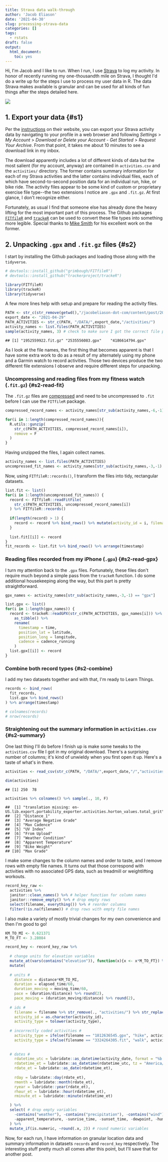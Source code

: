```yaml
---
title: Strava data walk-through
author: 'Jacob Eliason'
date: '2021-04-30'
slug: processing-strava-data
categories: []
tags:
  - rstats
draft: false
output:
  html_document:
    toc: yes
---
```




Hi, I'm Jacob and I like to run. When I run, I use [Strava](https://www.strava.com/) to log my activity. In honor of recently running my one-thousandth mile on Strava, I thought I'd do a write up for the steps I use to process my user data in R. The data Strava makes available is granular and can be used for all kinds of fun things after the steps detailed here.

![](2021-04-30-processing-strava-data-nyc.png)

## 1. Export your data {#s1}

Per the [instructions](https://support.strava.com/hc/en-us/articles/216918437-Exporting-your-Data-and-Bulk-Export) on their website, you can export your Strava activity data by navigating to your profile in a web browser and following *Settings* > *My Account* > *Download or Delete your Account - Get Started* > *Request Your Archive*. From that point, it takes me about 10 minutes to see a download link in my inbox.

The download apparently includes a lot of different kinds of data but the most salient (for my account, anyway) are contained in `activities.csv` and the `activities/` directory. The former contains summary information for each of my Strava activities and the latter contains individual files, each of which have second-to-second position data for an individual run, hike, or bike ride. The activity files appear to be some kind of custom or proprietary exercise file type--the two extensions I notice are `.gpx` and `.fit.gz`. At first glance, I don't recognize either. 

Fortunately, as usual I find that someone else has already done the heavy lifting for the most important part of this process. The Github packages [`FITfileR`](https://github.com/grimbough/FITfileR) and [`trackeR`](https://github.com/trackerproject/trackeR) can be used to convert these file types into something more legible. Special thanks to [Mike Smith](https://github.com/grimbough) for his excellent work on the former.

## 2. Unpacking `.gpx` and `.fit.gz` files {#s2}

I start by installing the Github packages and loading those along with the `tidyverse`.


```r
# devtools::install_github("grimbough/FITfileR")
# devtools::install_github("trackerproject/trackeR")

library(FITfileR)
library(trackeR)
library(tidyverse)
```

A few more lines help with setup and prepare for reading the activity files.


```r
PATH <- str_c(str_remove(getwd(),"/jacobeliason-dot-com/content/post/2021-04-30-processing-data-from-strava"),"/personal-projects/strava")
export_date <- "2021-04-29"
PATH_ACTIVITIES <- str_c(PATH, "/DATA/",export_date,"/activities/")
activity_names <- list.files(PATH_ACTIVITIES)
sample(activity_names, 3) # check to make sure I got the correct file path
```

```
## [1] "1952559922.fit.gz" "2535556083.gpx"    "4186614794.gpx"
```

As I look at the file names, the first thing that becomes apparent is that I have some extra work to do as a result of my alternately using my phone and a Garmin watch to record activities. Those two devices produce the two different file extensions I observe and require different steps for unpacking.

### Uncompressing and reading files from my fitness watch (`.fit.gz`) {#s2-read-fit}

The `.fit.gz` files are [compressed](https://en.wikipedia.org/wiki/Gzip) and need to be uncompressed to `.fit` before I can use the `FITfileR` package.


```r
compressed_record_names <- activity_names[str_sub(activity_names,-6,-1) == "fit.gz"]

for(i in 1:length(compressed_record_names)){
  R.utils::gunzip(
    str_c(PATH_ACTIVITIES, compressed_record_names[i]),
    remove = F
  )
}
```

Having unzipped the files, I again collect names.


```r
activity_names <- list.files(PATH_ACTIVITIES)
uncompressed_fit_names <- activity_names[str_sub(activity_names,-3,-1) == "fit"] # want exact match to .fit only, no .fit.gz
```

Now, using `FITfileR::records()`, I transform the files into tidy, rectangular datasets.


```r
list.fit <- list()
for(i in 1:length(uncompressed_fit_names)) {
  record <- FITfileR::readFitFile(
    str_c(PATH_ACTIVITIES, uncompressed_record_names[i])
  ) %>% FITfileR::records()
  
  if(length(record) > 1) {
    record <- record %>% bind_rows() %>% mutate(activity_id = i, filename = uncompressed_fit_names[i])
  }
  
  list.fit[[i]] <- record
}
fit_records <- list.fit %>% bind_rows() %>% arrange(timestamp)
```

### Reading files recorded from my iPhone (`.gpx`) {#s2-read-gpx}

I turn my attention back to the `.gpx` files. Fortunately, these files don't require much beyond a simple pass from the `trackeR` function. I do some additional housekeeping along the way, but this part is pretty straightforward.


```r
gpx_names <- activity_names[str_sub(activity_names,-3,-1) == "gpx"]

list.gpx <- list()
for(i in 1:length(gpx_names)) {
  record <- trackeR::readGPX(str_c(PATH_ACTIVITIES, gpx_names[i])) %>% 
    as_tibble() %>% 
    rename(
      timestamp = time, 
      position_lat = latitude, 
      position_long = longitude, 
      cadence = cadence_running
    )
  list.gpx[[i]] <- record
}
```

### Combine both record types {#s2-combine}

I add my two datasets together and with that, I'm ready to Learn Things.


```r
records <- bind_rows(
  fit_records,
  list.gpx %>% bind_rows()
) %>% arrange(timestamp)

# colnames(records)
# nrow(records)
```

### Straightening out the summary information in `activities.csv` {#s2-summary}

One last thing I'll do before I finish up is make some tweaks to the `activities.csv` file I got in my original download. There's a surprising number of columns; it's kind of unwieldy when you first open it up. Here's a taste of what's in there.


```r
activities <- read_csv(str_c(PATH, "/DATA/",export_date,"/","activities.csv"))

dim(activities)
```

```
## [1] 250  78
```

```r
activities %>% colnames() %>% sample(., 10, F) 
```

```
##  [1] "translation missing: en-US.lib.export.portability_exporter.activities.horton_values.total_grit"
##  [2] "Distance_1"                                                                                    
##  [3] "Average Negative Grade"                                                                        
##  [4] "Max Cadence"                                                                                   
##  [5] "UV Index"                                                                                      
##  [6] "From Upload"                                                                                   
##  [7] "Weather Condition"                                                                             
##  [8] "Apparent Temperature"                                                                          
##  [9] "Bike Weight"                                                                                   
## [10] "Max Grade"
```

I make some changes to the column names and order to taste, and I remove rows with empty file names. It turns out that those correspond with activities with no associated GPS data, such as treadmill or weightlifting workouts. 


```r
record_key_raw <- 
  activities %>% 
  janitor::clean_names() %>% # helper function for column names
  janitor::remove_empty() %>% # drop empty rows
  select(filename, everything()) %>% # reorder columns
  filter(!is.na(filename)) # drop rows with empty file names
```

I also make a variety of mostly trivial changes for my own convenience and then I'm good to go!


```r
KM_TO_MI <- 0.621371
M_TO_FT <- 3.28084

record_key <- record_key_raw %>% 
  
  # change units for elevation variables
  mutate_at(vars(contains("elevation")), function(x){x <- x*M_TO_FT}) %>% 
  mutate(
    
  # units #
    distance = distance*KM_TO_MI,
    duration = elapsed_time/60,
    duration_moving = moving_time/60,
    pace = (duration/distance) %>% round(2),
    pace_moving = (duration_moving/distance) %>% round(2),
    
  # ids #
    filename = filename %>% str_remove(., "activities/") %>% str_replace(., "fit.gz", "fit"),
    activity_id = as.character(activity_id),
    activity_type = tolower(activity_type),
    
  # incorrectly coded activities #
    activity_type = ifelse(filename == "1812636545.gpx", "hike", activity_type), 
    activity_type = ifelse(filename == "3324264305.fit", "walk", activity_type), 
    
    
  # dates #
    rdatetime_utc = lubridate::as_datetime(activity_date, format = "%b %d, %Y, %I:%M:%S %p", tz = "UTC"),
    rdatetime_et = lubridate::as_datetime(rdatetime_utc, tz = "America/New_York"),
    rdate_et = lubridate::as_date(rdatetime_et), 
    
    rday = lubridate::day(rdate_et),
    rmonth = lubridate::month(rdate_et),
    ryear = lubridate::year(rdate_et),
    rhour_et = lubridate::hour(rdatetime_et),
    rminute_et = lubridate::minute(rdatetime_et)

  ) %>% 
  select( # drop empty variables
    -contains("weather"), -contains("precipitation"), -contains("wind"),
    -apparent_temperature, -sunrise_time, -sunset_time, -dewpoint, -humidity, -cloud_cover, -uv_index
  ) %>% 
  mutate_if(is.numeric, ~round(.x, 2)) # round numeric variables
```

Now, for each run, I have information on granular location data and summary information in datasets `records` and `record_key` respectively. The interesting stuff pretty much all comes after this point, but I'll save that for another post.
